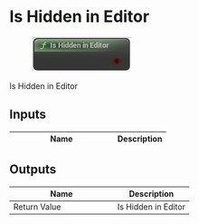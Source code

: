 # Is Hidden in Editor

<div align="left" data-full-width="false">

<figure><img src="is_hidden_in_editor.png" alt=""><figcaption></figcaption></figure>

</div>

Is Hidden in Editor

## Inputs

<table>
<thead><tr><th width="170">Name</th><th>Description</th></tr></thead>
<tbody>
</tbody>
</table>

## Outputs

<table>
<thead><tr><th width="170">Name</th><th>Description</th></tr></thead>
<tbody>
<tr><td>Return Value</td><td>Is Hidden in Editor</td></tr>
</tbody>
</table>